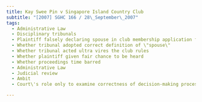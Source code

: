 ```yaml
---
title: Kay Swee Pin v Singapore Island Country Club
subtitle: "[2007] SGHC 166 / 28\_September\_2007"
tags:
  - Administrative Law
  - Disciplinary tribunals
  - Plaintiff falsely declaring spouse in club membership application form
  - Whether tribunal adopted correct definition of \"spouse\"
  - Whether tribunal acted ultra vires the club rules
  - Whether plaintiff given fair chance to be heard
  - Whether proceedings time barred
  - Administrative Law
  - Judicial review
  - Ambit
  - Court\'s role only to examine correctness of decision-making process

---
```


